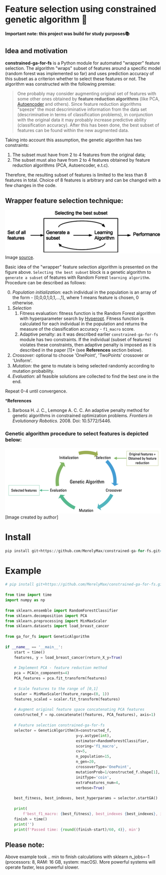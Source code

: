 # Feature selection using constrained genetic algorithm 🧬
**Important note: this project was build for study purposes📚**

## Idea and motivation
**constrained-ga-for-fs** is a Python module for automated "wrapper" feature selection. The algorithm "wraps" subset of features around a specific model (random forest was implemented so far) and uses prediction accuracy of this subset as a criterion whether to select these features or not. The algorithm was constructed with the following premise:
> One probably may consider augmenting original set of features with some other ones obtained by **feature reduction algorithms** (like PCA, [Autoencoder](https://deepnote.com/@maksim-denisov-c524/Autoencoder-OPTUNA-uN_zBipkSf6xsDR6-1xpVA) and others). Since feature reduction algorithms "sqeeze" the most descriminative information from the data set (descriminative in terms of classification problems), in conjunction with the original data it may probably increase predictive ability (classification accuracy). After this has been done, the best subset of features can be found within the new augmented data. 
 
Taking into account this assumption, the genetic algorithm has two constraints:
1) The subset must have from 2 to 4 features from the original data;
2) The subset must also have from 2 to 4 features obtained by feature reduction algorithms (PCA, Autoencoder, e.t.c).

Therefore, the resulting subset of features is limited to the less than 8 features in total. Choice of 8 features is arbitrary and can be changed with a few changes in the code.
## Wrapper feature selection technique:
![image](doc/Feature_selection_Wrapper_Method.png)
Image [source](https://commons.wikimedia.org/wiki/File:Feature_selection_Wrapper_Method.png#/media/File:Feature_selection_Wrapper_Method.png).

Basic idea of the "wrapper" feature selection algorithm is presented on the figure above. `Selecting the best subset` block is a genetic algorithm to `generate a subset` of features with Random Forest `learning algorithm`. Procedure can be described as follows:

0. *Population initialization*: each individual in the population is an array of the form - [0,0,0,1,0,1,...,1], where 1 means feature is chosen, 0 otherwise.
1. *Selection*
      1. Fitness evaluation: fitness function is the Random Forest algorithm with hyperparameter search by [Hyperopt](https://github.com/hyperopt/hyperopt). Fitness function is calculated for each individual in the population and returns the measure of the classification accuracy - `f1_macro` score.
      2. Adaptive penalty: as it was described earlier `constrained-ga-for-fs` module has two constraints. If the individual (subset of features) violates these constraints, then adaptive penalty is imposed as it is described in the paper [1]* (see **References** section below). 
2. *Crossover:* optional to choose 'OnePoint', 'TwoPoints' crossover or 'Uniform'.
3. *Mutation:* the gene to mutate is being selected randomly according to mutation probability.
4. *Evaluation*: all feasible solutions are collected to find the best one in the end.

Repeat 0-4 until convergence.

***References**
1.  Barbosa H. J. C., Lemonge A. C. C. An adaptive penalty method for genetic algorithms in constrained optimization problems. *Frontiers in Evolutionary Robotics.* 2008. Doi: 10.5772/5446.

### Genetic algorithm procedure to select features is depicted below:
![image](doc/GA_scheme.png)
[Image created by author]

# Install
```python
pip install git+https://github.com/MerelyMax/constrained-ga-for-fs.git#egg=constrained-ga-for-fs
```
# Example
```python
# pip install git+https://github.com/MerelyMax/constrained-ga-for-fs.git#egg=constrained-ga-for-fs --upgrade

from time import time
import numpy as np

from sklearn.ensemble import RandomForestClassifier
from sklearn.decomposition import PCA
from sklearn.preprocessing import MinMaxScaler
from sklearn.datasets import load_breast_cancer

from ga_for_fs import GeneticAlgorithm

if __name__ == '__main__':
    start = time()
    features, y = load_breast_cancer(return_X_y=True)

    # Implement PCA - feature reduction method
    pca = PCA(n_components=4)
    PCA_features = pca.fit_transform(features)

    # Scale features to the range of [0,1]
    scaler = MinMaxScaler(feature_range=(0, 1))
    features_scaled = scaler.fit_transform(features)

    # Augment original feature space concatenating PCA features
    constructed_f = np.concatenate((features, PCA_features), axis=1)

    # Feature selection constrained-ga-for-fs
    selector = GeneticAlgorithm(X=constructed_f,
                                y=y.astype(int),
                                estimator=RandomForestClassifier,
                                scoring='f1_macro',
                                cv=5,
                                n_population=15,
                                n_gen=20,
                                crossoverType='OnePoint',
                                mutationProb=1/constructed_f.shape[1],
                                initType='coin',
                                extraFeatures_num=4,
                                verbose=True)

    best_fitness, best_indexes, best_hyperparams = selector.startGA()

    print(
        f'best_f1_macro: {best_fitness}, best_indexes {best_indexes}, ind_best_hyperparam {best_hyperparams}')
    finish = time()
    print('')
    print(f'Passed time: {round((finish-start)/60, 4)}, min')
```
## Please note:
Above example took .. min to finish calculations with sklearn n_jobs=-1 (processors: 8, RAM: 16 GB, system: macOS). More powerful systems will operate faster, less powerful slower.
